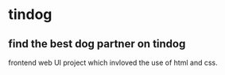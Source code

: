 # tindog
## find the best dog partner on tindog
frontend web UI project which invloved the use of html and css.
